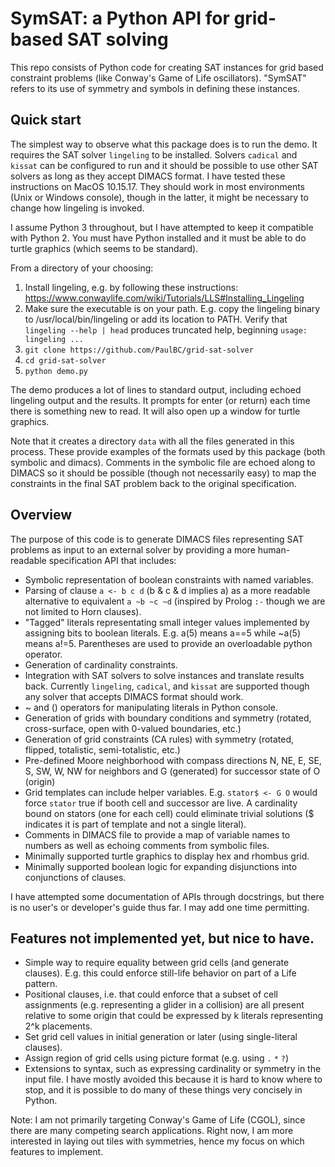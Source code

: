 # SymSAT: a Python API for grid-based SAT solving
This repo consists of Python code for creating SAT instances for grid based constraint problems (like Conway's Game of Life oscillators).
"SymSAT" refers to its use of symmetry and symbols in defining these instances.


## Quick start

The simplest way to observe what this package does is to run the demo. It requires the SAT solver `lingeling`
to be installed. Solvers `cadical` and `kissat` can be configured to run and it should be possible to use other SAT solvers as
long as they accept DIMACS format. I have tested these instructions on MacOS 10.15.17. They should work in most
environments (Unix or Windows console), though in the latter, it might be necessary to change how lingeling is invoked.

I assume Python 3 throughout, but I have attempted to keep it compatible with Python 2. You must have Python
installed and it must be able to do turtle graphics (which seems to be standard).

From a directory of your choosing:

1. Install lingeling, e.g. by following these instructions: https://www.conwaylife.com/wiki/Tutorials/LLS#Installing_Lingeling
2. Make sure the executable is on your path. E.g. copy the lingeling binary to /usr/local/bin/lingeling or add its location to PATH.
   Verify that `lingeling --help | head` produces truncated help, beginning `usage: lingeling ...`
3. `git clone https://github.com/PaulBC/grid-sat-solver`
4. `cd grid-sat-solver`
5. `python demo.py`

The demo produces a lot of lines to standard output, including echoed lingeling output and the results. It
prompts for enter (or return) each time there is something new to read. It will also open up a window for
turtle graphics.

Note that it creates a directory `data` with all the files generated in this process. These provide examples
of the formats used by this package (both symbolic and dimacs). Comments in the symbolic file are echoed along
to DIMACS so it should be possible (though not necessarily easy) to map the constraints in the final SAT 
problem back to the original specification.

## Overview

The purpose of this code is to generate DIMACS files representing SAT problems as input to an external solver by
providing a more human-readable specification API that includes:
- Symbolic representation of boolean constraints with named variables.
- Parsing of clause `a <- b c d` (b & c & d implies a) as a more readable alternative to equivalent
  `a ~b ~c ~d` (inspired by Prolog `:-` though we are not limited to Horn clauses).
- "Tagged" literals representating small integer values implemented by assigning bits to boolean literals.
  E.g. a(5) means a==5 while ~a(5) means a!=5. Parentheses are used to provide an overloadable python operator.
- Generation of cardinality constraints.
- Integration with SAT solvers to solve instances and translate results back. Currently `lingeling`, `cadical`, and `kissat`
  are supported though any solver that accepts DIMACS format should work.
- ~ and () operators for manipulating literals in Python console.
- Generation of grids with boundary conditions and symmetry (rotated, cross-surface, open with 0-valued boundaries, etc.)
- Generation of grid constraints (CA rules) with symmetry (rotated, flipped, totalistic, semi-totalistic, etc.)
- Pre-defined Moore neighborhood with compass directions N, NE, E, SE, S, SW, W, NW for neighbors and G (generated)
  for successor state of O (origin)
- Grid templates can include helper variables. E.g. `stator$ <- G O` would force `stator` true if booth cell and successor
  are live. A cardinality bound on stators (one for each cell) could eliminate trivial solutions ($ indicates it
  is part of template and not a single literal).
- Comments in DIMACS file to provide a map of variable names to numbers as well as echoing
  comments from symbolic files.
- Minimally supported turtle graphics to display hex and rhombus grid.
- Minimally supported boolean logic for expanding disjunctions into conjunctions of clauses.

I have attempted some documentation of APIs through docstrings, but there is no user's or developer's guide
thus far. I may add one time permitting.

## Features not implemented yet, but nice to have.
- Simple way to require equality between grid cells (and generate clauses). E.g. this could enforce still-life
  behavior on  part of a Life pattern.
- Positional clauses, i.e. that could enforce that a subset of cell assignments (e.g. representing a glider
  in a collision) are all present relative to some origin that could be expressed by k literals representing
   2^k placements.
- Set grid cell values in initial generation or later (using single-literal clauses).
- Assign region of grid cells using picture format (e.g. using `.` `*` `?`)
- Extensions to syntax, such as expressing cardinality or symmetry in the input file. I have mostly
  avoided this because it is hard to know where to stop, and it is possible to do many of these things
  very concisely in Python.

Note: I am not primarily targeting Conway's Game of Life (CGOL), since there are many competing search applications. 
Right now, I am more interested in laying out tiles with symmetries, hence my focus on which features
to implement.

